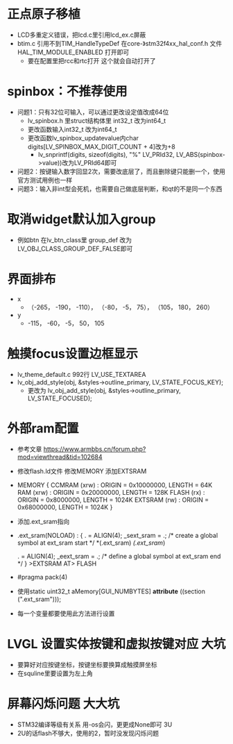 # 正点原子移植

* LCD多重定义错误，把lcd.c里引用lcd_ex.c屏蔽
* btim.c 引用不到TIM_HandleTypeDef 在core-》stm32f4xx_hal_conf.h 文件HAL_TIM_MODULE_ENABLED 打开即可
  * 要在配置里把rcc和rtc打开 这个就会自动打开了

# spinbox：不推荐使用
* 问题1：只有32位可输入，可以通过更改设定值改成64位
  * lv_spinbox.h 里struct结构体里 int32_t 改为int64_t
  * 更改函数输入int32_t 改为int64_t
  * 更改函数lv_spinbox_updatevalue内char digits[LV_SPINBOX_MAX_DIGIT_COUNT + 4]改为+8
    * lv_snprintf(digits, sizeof(digits), "%" LV_PRId32, LV_ABS(spinbox->value))改为LV_PRId64即可
* 问题2：按键输入数字回显2次，需要改底层了，而且删除键只能删一个，使用官方测试用例也一样
* 问题3：输入非int型会死机，也需要自己做底层判断，和qt的不是同一个东西

# 取消widget默认加入group
* 例如btn 在lv_btn_class里 group_def 改为 LV_OBJ_CLASS_GROUP_DEF_FALSE即可

# 界面排布
* x 
  * （-265， -190， -110）， （-80， -5， 75）， （105， 180， 260）
* y
  * -115， -60， -5， 50， 105

# 触摸focus设置边框显示
* lv_theme_default.c   992行 LV_USE_TEXTAREA         
* lv_obj_add_style(obj, &styles->outline_primary, LV_STATE_FOCUS_KEY);
  * 更改为 lv_obj_add_style(obj, &styles->outline_primary, LV_STATE_FOCUSED);

# 外部ram配置
* 参考文章 https://www.armbbs.cn/forum.php?mod=viewthread&tid=102684
* 修改flash.ld文件 修改MEMORY 添加EXTSRAM
* MEMORY
{
  CCMRAM    (xrw)    : ORIGIN = 0x10000000,   LENGTH = 64K
  RAM    (xrw)    : ORIGIN = 0x20000000,   LENGTH = 128K
  FLASH    (rx)    : ORIGIN = 0x8000000,   LENGTH = 1024K
  EXTSRAM (rw)     : ORIGIN = 0x68000000,  LENGTH = 1024K
}
* 添加.ext_sram指向
*   .ext_sram(NOLOAD) :
  {
    . = ALIGN(4);
    _sext_sram = .;        /* create a global symbol at ext_sram start */
    *(.ext_sram)
    *(.ext_sram*)
   
    . = ALIGN(4);
    _eext_sram = .;        /* define a global symbol at ext_sram end */
  } >EXTSRAM AT> FLASH
* #pragma pack(4)
* 使用static uint32_t aMemory[GUI_NUMBYTES] __attribute__ ((section (".ext_sram")));
* 每一个变量都要使用此方法进行设置

# LVGL 设置实体按键和虚拟按键对应  大坑
* 要算好对应按键坐标，按键坐标要换算成触摸屏坐标
* 在squline里要设置为左上角

# 屏幕闪烁问题  大大坑
* STM32编译等级有关系 用-os会闪，更更成None即可 3U
* 2U的话flash不够大，使用的2，暂时没发现闪烁问题